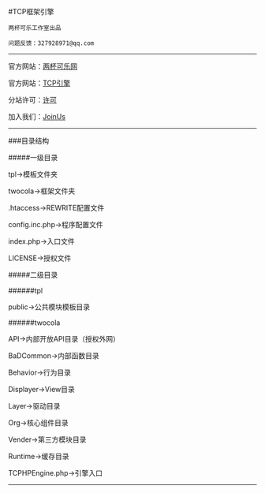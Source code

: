 #TCP框架引擎

`两杯可乐工作室出品`

`问题反馈：327928971@qq.com`

---

<!-- 官方网站：[EZDev工作室](http://ezdev.xyz) | [EZPHP框架](http://php.ezdev.xyz) -->
官方网站：[两杯可乐网](http://www.twocola.com)

官方网站：[TCP引擎](http://tcp.twocola.com)

分站许可：[许可](http://www.twocola.com/index/siteauthorize)

加入我们：[JoinUs](http://www.twocola.com/index/join)

---

###目录结构

#####一级目录

tpl->模板文件夹

twocola->框架文件夹

.htaccess->REWRITE配置文件

config.inc.php->程序配置文件

index.php->入口文件

LICENSE->授权文件

#####二级目录

######tpl

public->公共模块模板目录

######twocola

API->内部开放API目录（授权外网）

BaDCommon->内部函数目录

Behavior->行为目录

Displayer->View目录

Layer->驱动目录

Org->核心组件目录

Vender->第三方模块目录

Runtime->缓存目录

TCPHPEngine.php->引擎入口

---
